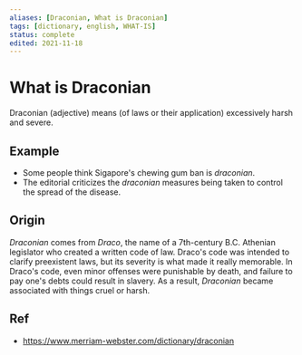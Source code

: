 ```yaml
---
aliases: [Draconian, What is Draconian]
tags: [dictionary, english, WHAT-IS]
status: complete
edited: 2021-11-18
---
```


# What is Draconian
Draconian (adjective) means (of laws or their application) excessively harsh and severe.

## Example
- Some people think Sigapore's chewing gum ban is _draconian_.
- The editorial criticizes the _draconian_ measures being taken to control the spread of the disease.

## Origin
_Draconian_ comes from _Draco_, the name of a 7th-century B.C. Athenian legislator who created a written code of law. Draco's code was intended to clarify preexistent laws, but its severity is what made it really memorable. In Draco's code, even minor offenses were punishable by death, and failure to pay one's debts could result in slavery. As a result, _Draconian_ became associated with things cruel or harsh.

## Ref
- https://www.merriam-webster.com/dictionary/draconian